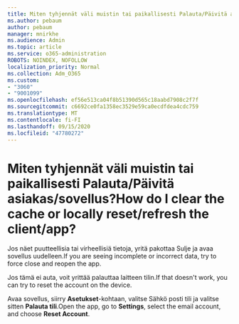 ```yaml
---
title: Miten tyhjennät väli muistin tai paikallisesti Palauta/Päivitä asiakas/sovellus?
ms.author: pebaum
author: pebaum
manager: mnirkhe
ms.audience: Admin
ms.topic: article
ms.service: o365-administration
ROBOTS: NOINDEX, NOFOLLOW
localization_priority: Normal
ms.collection: Adm_O365
ms.custom:
- "3060"
- "9001099"
ms.openlocfilehash: ef56e513ca04f8b51390d565c18aabd7908c2f7f
ms.sourcegitcommit: c6692ce0fa1358ec3529e59ca0ecdfdea4cdc759
ms.translationtype: MT
ms.contentlocale: fi-FI
ms.lasthandoff: 09/15/2020
ms.locfileid: "47780272"
---
```

# <a name="how-do-i-clear-the-cache-or-locally-resetrefresh-the-clientapp"></a><span data-ttu-id="3dd4b-102">Miten tyhjennät väli muistin tai paikallisesti Palauta/Päivitä asiakas/sovellus?</span><span class="sxs-lookup"><span data-stu-id="3dd4b-102">How do I clear the cache or locally reset/refresh the client/app?</span></span>

<span data-ttu-id="3dd4b-103">Jos näet puutteellisia tai virheellisiä tietoja, yritä pakottaa Sulje ja avaa sovellus uudelleen.</span><span class="sxs-lookup"><span data-stu-id="3dd4b-103">If you are seeing incomplete or incorrect data, try to force close and reopen the app.</span></span>  

<span data-ttu-id="3dd4b-104">Jos tämä ei auta, voit yrittää palauttaa laitteen tilin.</span><span class="sxs-lookup"><span data-stu-id="3dd4b-104">If that doesn't work, you can try to reset the account on the device.</span></span>
 
<span data-ttu-id="3dd4b-105">Avaa sovellus, siirry **Asetukset**-kohtaan, valitse Sähkö posti tili ja valitse sitten **Palauta tili**.</span><span class="sxs-lookup"><span data-stu-id="3dd4b-105">Open the app, go to **Settings**, select the email account, and choose **Reset Account**.</span></span>